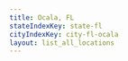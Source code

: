 ```yaml
---
title: Ocala, FL
stateIndexKey: state-fl
cityIndexKey: city-fl-ocala
layout: list_all_locations
---
```


